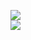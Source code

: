 [![](https://img.shields.io/badge/Made%20With-Github%20Spray-lightgrey.svg?style=for-the-badge&logo=github)](https://github.com/Annihil/github-spray#30577)  
[![](https://i.imgur.com/2DrTn0Z.gif)](https://github.com/Annihil/github-spray)